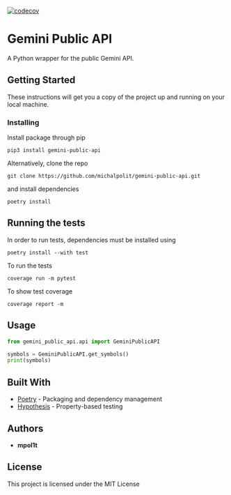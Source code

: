 [![codecov](https://codecov.io/gh/mpol1t/gemini-public-api/branch/main/graph/badge.svg?token=LV1BARCUF9)](https://codecov.io/gh/mpol1t/gemini-public-api)

# Gemini Public API 

A Python wrapper for the public Gemini API.

## Getting Started

These instructions will get you a copy of the project up and running on your local machine.

### Installing
Install package through pip
```
pip3 install gemini-public-api
```

Alternatively, clone the repo

```
git clone https://github.com/michalpolit/gemini-public-api.git
```

and install dependencies

```
poetry install
```


## Running the tests
In order to run tests, dependencies must be installed using
```
poetry install --with test
```

To run the tests

```
coverage run -m pytest
```

To show test coverage

```
coverage report -m
```

## Usage

```python
from gemini_public_api.api import GeminiPublicAPI

symbols = GeminiPublicAPI.get_symbols()
print(symbols)
```

## Built With

* [Poetry](https://python-poetry.org/docs/) - Packaging and dependency management
* [Hypothesis](https://hypothesis.readthedocs.io/en/latest/) - Property-based testing

## Authors

* **mpol1t**

## License

This project is licensed under the MIT License

